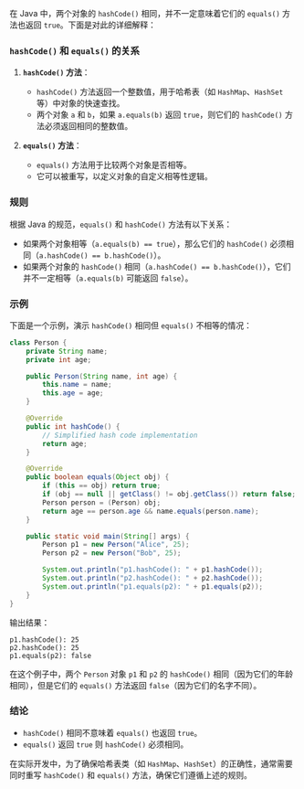 在 Java 中，两个对象的 `hashCode()` 相同，并不一定意味着它们的 `equals()` 方法也返回 `true`。下面是对此的详细解释：

### `hashCode()` 和 `equals()` 的关系

1. **`hashCode()` 方法**：
   - `hashCode()` 方法返回一个整数值，用于哈希表（如 `HashMap`、`HashSet` 等）中对象的快速查找。
   - 两个对象 `a` 和 `b`，如果 `a.equals(b)` 返回 `true`，则它们的 `hashCode()` 方法必须返回相同的整数值。

2. **`equals()` 方法**：
   - `equals()` 方法用于比较两个对象是否相等。
   - 它可以被重写，以定义对象的自定义相等性逻辑。

### 规则

根据 Java 的规范，`equals()` 和 `hashCode()` 方法有以下关系：

- 如果两个对象相等（`a.equals(b) == true`），那么它们的 `hashCode()` 必须相同（`a.hashCode() == b.hashCode()`）。
- 如果两个对象的 `hashCode()` 相同（`a.hashCode() == b.hashCode()`），它们并不一定相等（`a.equals(b)` 可能返回 `false`）。

### 示例

下面是一个示例，演示 `hashCode()` 相同但 `equals()` 不相等的情况：

```java
class Person {
    private String name;
    private int age;

    public Person(String name, int age) {
        this.name = name;
        this.age = age;
    }

    @Override
    public int hashCode() {
        // Simplified hash code implementation
        return age;
    }

    @Override
    public boolean equals(Object obj) {
        if (this == obj) return true;
        if (obj == null || getClass() != obj.getClass()) return false;
        Person person = (Person) obj;
        return age == person.age && name.equals(person.name);
    }

    public static void main(String[] args) {
        Person p1 = new Person("Alice", 25);
        Person p2 = new Person("Bob", 25);

        System.out.println("p1.hashCode(): " + p1.hashCode());
        System.out.println("p2.hashCode(): " + p2.hashCode());
        System.out.println("p1.equals(p2): " + p1.equals(p2));
    }
}
```

输出结果：

```
p1.hashCode(): 25
p2.hashCode(): 25
p1.equals(p2): false
```

在这个例子中，两个 `Person` 对象 `p1` 和 `p2` 的 `hashCode()` 相同（因为它们的年龄相同），但是它们的 `equals()` 方法返回 `false`（因为它们的名字不同）。

### 结论

- `hashCode()` 相同不意味着 `equals()` 也返回 `true`。
- `equals()` 返回 `true` 则 `hashCode()` 必须相同。

在实际开发中，为了确保哈希表类（如 `HashMap`、`HashSet`）的正确性，通常需要同时重写 `hashCode()` 和 `equals()` 方法，确保它们遵循上述的规则。